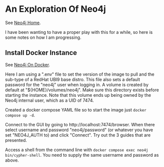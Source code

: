 # An Exploration Of Neo4j

See [Neo4j Home](https://neo4j.com/).

I have been wanting to have a proper play with this for a while, so here is some notes on how I am progressing.

## Install Docker Instance

See [Neo4j On Docker](https://neo4j.com/docs/operations-manual/current/docker/introduction/).

Here I am using a ".env" file to set the version of the image to pull and the sub-type of a RedHat UBI9 base distro. This file also sets a default password for the "neo4j" user when logging in. A volume is created by default at "${HOME}/volumes/neo4j". Make sure this directory exists before starting the instance. Note that this volume ends up being owned by the Neo4j internal user, which as a UID of 7474.

Created a docker compose YAML file so to start the image just ``docker compose up -d``.

Connect to the GUI by going to http://localhost:7474/browser. When there select username and password "neo4j/password" (or whatever you have set "NEO4J_AUTH to) and click "Connect". Try out the 3 guides that are presented.

Access a shell from the command line with ``docker compose exec neo4j bin/cypher-shell``. You need to supply the same username and password as above.

